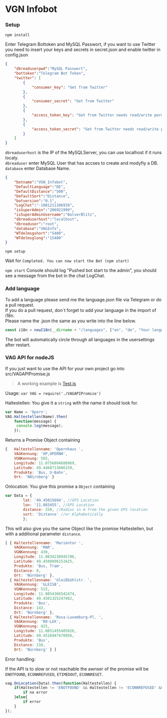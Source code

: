 # VGN Infobot

### Setup

`npm install`

Enter Telegram Bottoken and MySQL Passwort, if you want to use Twitter you need to insert your keys and secrets in secret.json and enable twitter in config.json
```json
{
    "dbreaduserpwd":"MySQL Passwort",
    "bottoken":"Telegram Bot Token",
    "twitter": [
        {
            "consumer_key": "Get from Twitter"
        },
        {
            "consumer_secret": "Get from Twitter"
        },
        {
            "access_token_key": "Get from Twitter needs read/write permissions"
        },
        {
            "access_token_secret": "Get from Twitter needs read/write permissions"
        }
    ]
}
```

`dbreaduserhost` is the IP of the MySQLServer, you can use localhost if it runs localy.  
`dbreaduser` enter MySQL User that has accses to create and modyfiy a DB.  
`database` enter Database Name.  
```json
{
	"botname":"VGN_Infobot",
	"DefaultLanguage":"DE",
	"DefaultDistance":"500",
	"DefaultSort":"Distance",
	"botversion":"0.1",
	"LogChat":"-1001211106939",
	"isSuperAdmin":"206921999",
	"isSuperAdminUsername":"BolverBlitz",
	"dbreaduserhost":"localhost",
	"dbreaduser":"root",
	"database":"VAGInfo",
	"WTdelmsgshort":"5400",
	"WTdelmsglong":"15400"
}
```

`npm setup`

Wait for `Completed. You can now start the Bot (npm start)`

`npm start`
Console should log "Pushed bot start to the admin", you should see a message from the bot in the chat LogChat.


### Add language
To add a language please send me the language.json file via Telegram or do a pull request.  
If you do a pull request, don´t forget to add your language in the import of i18n.   
Please name the .json the same as you write into the line below.  
```js
const i18n = newI18n(__dirname + "/languages", ["en", "de", "Your language"]);
```
The bot will automatically circle through all languages in the usersettings after restart.

### VAG API for nodeJS
If you just want to use the API for your own project go into src/VAGAPIPromise.js  
> A working example is [Test.js](https://github.com/BolverBlitz/VGN-Infobot/blob/master/Test.js)

Usage:
`
var VAG = require('./VAGAPIPromise')
`

Haltestellen:
You give it a `string` with the name it should look for.
```js
var Name = 'Opern';
VAG.Haltestellen(Name).then(
    function(message) {
     console.log(message);
    });
```

Returns a Promise Object containing
```js
{   Haltestellenname: 'Opernhaus ',
    VAGKennung: 'OP,OPERNH',
    VGNKennung: 505,
    Longitude: 11.0756094680969,
    Latitude: 49.4468713886159,
    Produkte: 'Bus, U-Bahn',
    Ort: 'NÃ¼rnberg' }
```
Onlocation:
You give this promise a `Object` containing
```js
var Data = {
        lat: '49.45015694', //GPS Location
        lon: '11.083455', //GPS Location
        distance: 250, //Radius in m from the given GPS location
        sort: 'Distance' //or Alphabetically
        };
```
		
This will also give you the same Object like the promise Haltestellen, but with a additional parameter `distance`.

```js
[ { Haltestellenname: 'Marientor ',
    VAGKennung: 'MAR',
    VGNKennung: 430,
    Longitude: 11.0834238945706,
    Latitude: 49.4500896153425,
    Produkte: 'Bus, Tram',
    Distance: 8,
    Ort: 'Nürnberg' },
  { Haltestellenname: 'Gleißbühlstr. ',
    VAGKennung: 'GLEISB',
    VGNKennung: 515,
    Longitude: 11.0854366542474,
    Latitude: 49.4501325247482,
    Produkte: 'Bus',
    Distance: 143,
    Ort: 'Nürnberg' },
  { Haltestellenname: 'Rosa-Luxemburg-Pl. ',
    VAGKennung: 'RO-LUX',
    VGNKennung: 425,
    Longitude: 11.0851455405026,
    Latitude: 49.4516947478956,
    Produkte: 'Bus',
    Distance: 210,
    Ort: 'Nürnberg' } ]
```

Error handling:

If the API is to slow or not reachable the awnser of the promise will be `ENOTFOUND`, `ECONNREFUSED`, `ETIMEDOUT`, `ECONNRESET`.

```js
vag.OnLocation(Data).then(function(Haltestellen) {
	if(Haltestellen != 'ENOTFOUND' && Haltestellen != 'ECONNREFUSED' && Haltestellen != 'ETIMEDOUT' && Haltestellen != 'ECONNRESET') {
		if no error
	}else{
		if error
	}
});
```

